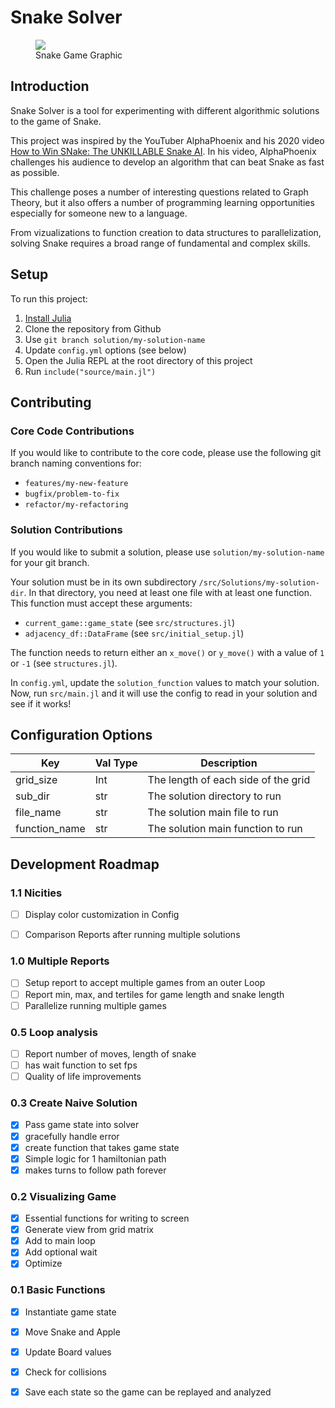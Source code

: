 # Snake Solver
<figure><img src="https://static.thenounproject.com/png/226219-200.png"><figcaption>Snake Game Graphic</figcaption></figure>

## Introduction

Snake Solver is a tool for experimenting with different algorithmic solutions to
the game of Snake.

This project was inspired by the YouTuber AlphaPhoenix and his 2020 video
[How to Win SNake: The UNKILLABLE Snake AI](https://www.youtube.com/watch?v=TOpBcfbAgPg).
In his video, AlphaPhoenix challenges his audience to develop an algorithm that can
beat Snake as fast as possible. 

This challenge poses a number of interesting questions related to Graph Theory, 
but it also offers a number of programming learning opportunities especially
for someone new to a language.

From vizualizations to function creation to data structures to parallelization, 
solving Snake requires a broad range of fundamental and complex skills.

## Setup
To run this project:
1. [Install Julia](https://julialang.org/downloads/)
2. Clone the repository from Github
3. Use `git branch solution/my-solution-name`
4. Update `config.yml` options (see below)
5. Open the Julia REPL at the root directory of this project
6. Run `include("source/main.jl")`

## Contributing
### Core Code Contributions
If you would like to contribute to the core code, please use the following git branch
naming conventions for:
- `features/my-new-feature`
- `bugfix/problem-to-fix`
- `refactor/my-refactoring`

### Solution Contributions
If you would like to submit a solution, please use `solution/my-solution-name` for your git branch.

Your solution must be in its own subdirectory `/src/Solutions/my-solution-dir`. 
In that directory, you need at least one file with at least one function.
This function must accept these arguments:
- `current_game::game_state` (see `src/structures.jl`)
- `adjacency_df::DataFrame` (see `src/initial_setup.jl`)

The function needs to return either an `x_move()` or `y_move()` with a value of `1` or `-1` (see `structures.jl`).

In `config.yml`, update the `solution_function` values to match your solution.
Now, run `src/main.jl` and it will use the config to read in your solution and see
if it works!

## Configuration Options
|   Key             |   Val Type    |   Description       |
|   ------          |   --------    |  -----------        |
|   grid_size       |   Int         | The length of each side of the grid |
|   sub_dir         |   str         | The solution directory to run     |
|   file_name       |   str         | The solution main file to run |
|   function_name   |   str         | The solution main function to run |

## Development Roadmap 
### 1.1 Nicities
- [ ] Display color customization in Config
- [ ] Comparison Reports after running multiple solutions


### 1.0 Multiple Reports
- [ ] Setup report to accept multiple games from an outer Loop
- [ ] Report min, max, and tertiles for game length and snake length
- [ ] Parallelize running multiple games

### 0.5 Loop analysis
- [ ] Report number of moves, length of snake
- [ ] has wait function to set fps
- [ ] Quality of life improvements

### 0.3 Create Naive Solution
- [x] Pass game state into solver
- [x] gracefully handle error
- [x] create function that takes game state
- [x] Simple logic for 1 hamiltonian path
- [x] makes turns to follow path forever

### 0.2 Visualizing Game
- [x] Essential functions for writing to screen
- [x] Generate view from grid matrix
- [x] Add to main loop
- [x] Add optional wait
- [x] Optimize

### 0.1 Basic Functions
- [x] Instantiate game state
- [x] Move Snake and Apple
- [x] Update Board values
- [x] Check for collisions
- [x] Save each state so the game can be replayed and analyzed


